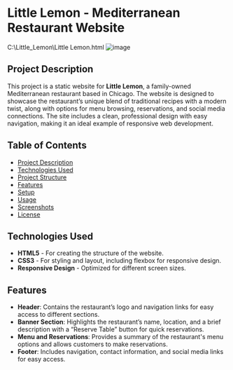 # Little Lemon - Mediterranean Restaurant Website

C:\Little_Lemon\Little Lemon.html
![image](https://github.com/user-attachments/assets/6d5a35b0-cb59-4b15-a343-32f097254598)


## Project Description

This project is a static website for **Little Lemon**, a family-owned Mediterranean restaurant based in Chicago. The website is designed to showcase the restaurant’s unique blend of traditional recipes with a modern twist, along with options for menu browsing, reservations, and social media connections. The site includes a clean, professional design with easy navigation, making it an ideal example of responsive web development.

## Table of Contents

- [Project Description](#project-description)
- [Technologies Used](#technologies-used)
- [Project Structure](#project-structure)
- [Features](#features)
- [Setup](#setup)
- [Usage](#usage)
- [Screenshots](#screenshots)
- [License](#license)

## Technologies Used

- **HTML5** - For creating the structure of the website.
- **CSS3** - For styling and layout, including flexbox for responsive design.
- **Responsive Design** - Optimized for different screen sizes.
  

## Features

- **Header**: Contains the restaurant’s logo and navigation links for easy access to different sections.
- **Banner Section**: Highlights the restaurant’s name, location, and a brief description with a “Reserve Table” button for quick reservations.
- **Menu and Reservations**: Provides a summary of the restaurant's menu options and allows customers to make reservations.
- **Footer**: Includes navigation, contact information, and social media links for easy access.

